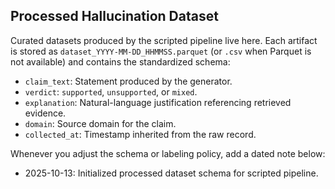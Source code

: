 ## Processed Hallucination Dataset

Curated datasets produced by the scripted pipeline live here. Each artifact is
stored as `dataset_YYYY-MM-DD_HHMMSS.parquet` (or `.csv` when Parquet is not
available) and contains the standardized schema:

- `claim_text`: Statement produced by the generator.
- `verdict`: `supported`, `unsupported`, or `mixed`.
- `explanation`: Natural-language justification referencing retrieved evidence.
- `domain`: Source domain for the claim.
- `collected_at`: Timestamp inherited from the raw record.

Whenever you adjust the schema or labeling policy, add a dated note below:

- 2025-10-13: Initialized processed dataset schema for scripted pipeline.
